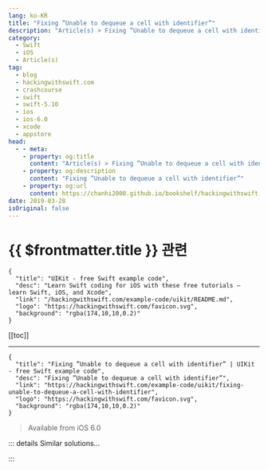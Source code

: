 ```yaml
---
lang: ko-KR
title: "Fixing ”Unable to dequeue a cell with identifier”"
description: "Article(s) > Fixing ”Unable to dequeue a cell with identifier”"
category:
  - Swift
  - iOS
  - Article(s)
tag: 
  - blog
  - hackingwithswift.com
  - crashcourse
  - swift
  - swift-5.10
  - ios
  - ios-6.0
  - xcode
  - appstore
head:
  - - meta:
    - property: og:title
      content: "Article(s) > Fixing ”Unable to dequeue a cell with identifier”"
    - property: og:description
      content: "Fixing ”Unable to dequeue a cell with identifier”"
    - property: og:url
      content: https://chanhi2000.github.io/bookshelf/hackingwithswift.com/example-code/uikit/fixing-unable-to-dequeue-a-cell-with-identifier.html
date: 2019-03-28
isOriginal: false
---
```


# {{ $frontmatter.title }} 관련

```component VPCard
{
  "title": "UIKit - free Swift example code",
  "desc": "Learn Swift coding for iOS with these free tutorials – learn Swift, iOS, and Xcode",
  "link": "/hackingwithswift.com/example-code/uikit/README.md",
  "logo": "https://hackingwithswift.com/favicon.svg",
  "background": "rgba(174,10,10,0.2)"
}
```

[[toc]]

---

```component VPCard
{
  "title": "Fixing ”Unable to dequeue a cell with identifier” | UIKit - free Swift example code",
  "desc": "Fixing ”Unable to dequeue a cell with identifier”",
  "link": "https://hackingwithswift.com/example-code/uikit/fixing-unable-to-dequeue-a-cell-with-identifier",
  "logo": "https://hackingwithswift.com/favicon.svg",
  "background": "rgba(174,10,10,0.2)"
}
```

> Available from iOS 6.0

<!-- TODO: 작성 -->

<!--
This error usually means there's a problem with your cell prototypes. There are two main reasons why table views fail to return cells, but they give different error messages. If you get an error like this:

```swift
Terminating app due to uncaught exception 'NSInternalInconsistencyException', reason: 'unable to dequeue a cell with identifier Cell - must register a nib or a class for the identifier or connect a prototype cell in a storyboard'
```

…it means that your call to `dequeueReusableCell(withIdentifier:)` is failing, which is usually caused by having no prototype cells with the identifier you requested.

First: check that you have a prototype cell registered. By default you should have one in the storyboard, but if you created your own table view then you might have moved things around. You might also have registered one in code.

Second: check that your spelling of the identified is correct. It's "Cell" by default, in the code and in the storyboard, and these two things need to match in order for everything to work.

You can verify the error by placing a breakpoint in your `cellForRowAtIndexPath` method. For example, if you have code like this:

```swift
override func tableView(_ tableView: UITableView, cellForRowAt indexPath: IndexPath) -> UITableViewCell {
    let cell = tableView.dequeueReusableCell(withIdentifier: "Cell")!
    let object = objects[indexPath.row]
    cell.textLabel?.text = object
    return cell
}
```

…then you should set the breakpoint on the `let object =` line. If the problem is that `tableView.dequeueReusableCell(withIdentifier:)` is failing, your breakpoint won't be hit.

If you're using modern Xcode templates where you get a prototype cell made for you, you should probably be using this instead:

```swift
let cell = tableView.dequeueReusableCell(withIdentifier: "Cell", for: indexPath)
```

You should then ensure a prototype cell exists in your tableview with that identifier – double check the name, and make sure you've typed it into the "Identifier" box and not "Class" or something else.

If you aren't using an Xcode template, use that line of code anyway then register your own re-use identifier like this:

```swift
tableView.register(UITableViewCell.self, forCellReuseIdentifier: "Cell")
```

-->

::: details Similar solutions…

<!--
/example-code/uikit/fixing-failed-to-obtain-a-cell-from-its-datasource">Fixing "Failed to obtain a cell from its DataSource" 
/example-code/language/fixing-class-viewcontroller-has-no-initializers">Fixing "Class ViewController has no initializers" 
/example-code/language/fixing-ambiguous-reference-to-member-when-using-ceil-or-round">Fixing "Ambiguous reference to member when using ceil or round"</a>
-->

:::

